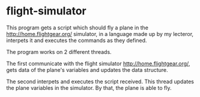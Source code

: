 # flight-simulator

This program gets a script which should fly a plane in the http://home.flightgear.org/ simulator, in a language made up by my lecteror, interpets it and executes the commands as they defined.

The program works on 2 different threads.

The first communicate with the flight simulator http://home.flightgear.org/, gets data of the plane's variables and updates the data structure.

The second interpets and executes the script received. This thread updates the plane variables in the simulator. By that, the plane is able to fly. 



